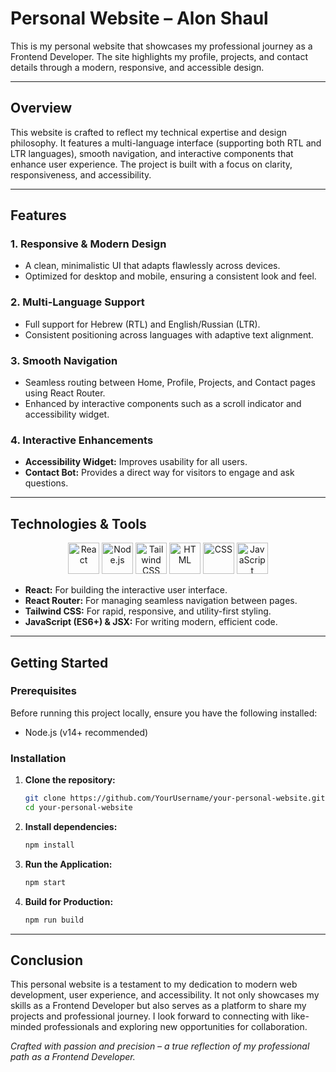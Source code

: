 # Personal Website – Alon Shaul

This is my personal website that showcases my professional journey as a Frontend Developer. The site highlights my profile, projects, and contact details through a modern, responsive, and accessible design.

---

## Overview

This website is crafted to reflect my technical expertise and design philosophy. It features a multi-language interface (supporting both RTL and LTR languages), smooth navigation, and interactive components that enhance user experience. The project is built with a focus on clarity, responsiveness, and accessibility.

---

## Features

### 1. **Responsive & Modern Design**
   - A clean, minimalistic UI that adapts flawlessly across devices.
   - Optimized for desktop and mobile, ensuring a consistent look and feel.

### 2. **Multi-Language Support**
   - Full support for Hebrew (RTL) and English/Russian (LTR).
   - Consistent positioning across languages with adaptive text alignment.

### 3. **Smooth Navigation**
   - Seamless routing between Home, Profile, Projects, and Contact pages using React Router.
   - Enhanced by interactive components such as a scroll indicator and accessibility widget.

### 4. **Interactive Enhancements**
   - **Accessibility Widget:** Improves usability for all users.
   - **Contact Bot:** Provides a direct way for visitors to engage and ask questions.

---

## Technologies & Tools

<div align="center">
  <img src="https://img.icons8.com/color/48/000000/react-native.png" alt="React" width="50px"/>
  <img src="https://img.icons8.com/color/48/000000/nodejs.png" alt="Node.js" width="50px"/>
  <img src="https://img.icons8.com/color/48/000000/tailwindcss.png" alt="Tailwind CSS" width="50px"/>
  <img src="https://img.icons8.com/color/48/000000/html-5--v1.png" alt="HTML" width="50px"/>
  <img src="https://img.icons8.com/color/48/000000/css3.png" alt="CSS" width="50px"/>
  <img src="https://img.icons8.com/color/48/000000/javascript--v1.png" alt="JavaScript" width="50px"/>
</div>

- **React:** For building the interactive user interface.
- **React Router:** For managing seamless navigation between pages.
- **Tailwind CSS:** For rapid, responsive, and utility-first styling.
- **JavaScript (ES6+) & JSX:** For writing modern, efficient code.

---

## Getting Started

### Prerequisites
Before running this project locally, ensure you have the following installed:
- Node.js (v14+ recommended)

### Installation
1. **Clone the repository:**
   ```bash
   git clone https://github.com/YourUsername/your-personal-website.git
   cd your-personal-website

2. **Install dependencies:**
   ```bash
   npm install
   ```

3. **Run the Application:**
   ```bash
   npm start
   ```

4. **Build for Production:**
   ```bash
   npm run build
   ```

---

## Conclusion

This personal website is a testament to my dedication to modern web development, user experience, and accessibility. It not only showcases my skills as a Frontend Developer but also serves as a platform to share my projects and professional journey. I look forward to connecting with like-minded professionals and exploring new opportunities for collaboration.

*Crafted with passion and precision – a true reflection of my professional path as a Frontend Developer.*
